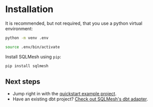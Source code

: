 # Installation


It is recommended, but not required, that you use a python virtual environment:
```bash
python -m venv .env
```
```bash
source .env/bin/activate
```

Install SQLMesh using `pip`:
```bash
pip install sqlmesh
```

## Next steps
* Jump right in with the [quickstart example project](quick_start.md).
* Have an existing dbt project? [Check out SQLMesh's dbt adapter](./integrations/dbt.md).
